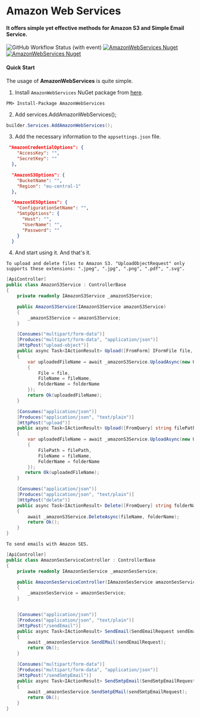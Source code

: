 # Amazon Web Services
#### It offers simple yet effective methods for Amazon S3 and Simple Email Service.

![GitHub Workflow Status (with event)](https://img.shields.io/github/actions/workflow/status/byerlikaya/AmazonWebServices/dotnet.yml)
[![AmazonWebServices Nuget](https://img.shields.io/nuget/v/AmazonWebServices)](https://www.nuget.org/packages/AmazonWebServices)
[![AmazonWebServices Nuget](https://img.shields.io/nuget/dt/AmazonWebServices)](https://www.nuget.org/packages/AmazonWebServices)

#### Quick Start
The usage of **AmazonWebServices** is quite simple.

1. Install `AmazonWebServices` NuGet package from [here](https://www.nuget.org/packages/AmazonWebServices/).

````
PM> Install-Package AmazonWebServices
````

2. Add services.AddAmazonWebServices();

```csharp
builder.Services.AddAmazonWebServices();
```

3. Add the necessary information to the `appsettings.json` file.

```json
 "AmazonCredentialOptions": {
    "AccessKey": "",
    "SecretKey": ""
  },

  "AmazonS3Options": {
    "BucketName": "",
    "Region": "eu-central-1"
  },

  "AmazonSESOptions": {
    "ConfigurationSetName": "",
    "SmtpOptions": {
      "Host": "",
      "UserName": "",
      "Password": ""
    }
  }
```

4. And start using it. And that's it.

`To upload and delete files to Amazon S3. "UploadObjectRequest" only supports these extensions: ".jpeg", ".jpg", ".png", ".pdf", ".svg".`

```csharp
[ApiController]
public class AmazonS3Service : ControllerBase
{
    private readonly IAmazonS3Service _amazonS3Service;

    public AmazonS3Service(IAmazonS3Service amazonS3Service)
    {
        _amazonS3Service = amazonS3Service;
    }

    [Consumes("multipart/form-data")]
    [Produces("multipart/form-data", "application/json")]
    [HttpPost("upload-object")]
    public async Task<IActionResult> Upload([FromForm] IFormFile file, [FromQuery] string folderName, [FromQuery] string fileName)
    {
        var uploadedFileName = await _amazonS3Service.UploadAsync(new UploadObjectRequest
        {
            File = file,
            FileName = fileName,
            FolderName = folderName
        });
        return Ok(uploadedFileName);
    }

    [Consumes("application/json")]
    [Produces("application/json", "text/plain")]
    [HttpPost("upload")]
    public async Task<IActionResult> Upload([FromQuery] string filePath, [FromQuery] string folderName, [FromQuery]  string fileName)
    {
        var uploadedFileName = await _amazonS3Service.UploadAsync(new UploadRequest
        {
            FilePath = filePath,
            FileName = fileName,
            FolderName = folderName
        });
       return Ok(uploadedFileName);
    }

    [Consumes("application/json")]
    [Produces("application/json", "text/plain")]
    [HttpPost("delete")]
    public async Task<IActionResult> Delete([FromQuery] string folderName, [FromQuery] string fileName)
    {
        await _amazonS3Service.DeleteAsync(fileName, folderName);
        return Ok();
    }
}
```

`To send emails with Amazon SES.`
  
```csharp
[ApiController]
public class AmazonSesServiceController : ControllerBase
{
    private readonly IAmazonSesService _amazonSesService;

    public AmazonSesServiceController(IAmazonSesService amazonSesService)
    {
        _amazonSesService = amazonSesService;
    }


    [Consumes("application/json")]
    [Produces("application/json", "text/plain")]
    [HttpPost("/sendEmail")]
    public async Task<IActionResult> SendEmail(SendEmailRequest sendEmailRequest)
    {
        await _amazonSesService.SendEMail(sendEmailRequest);
        return Ok();
    }

    [Consumes("multipart/form-data")]
    [Produces("multipart/form-data", "application/json")]
    [HttpPost("/sendSmtpEmail")]
    public async Task<IActionResult> SendSmtpEmail(SendSmtpEmailRequest sendSmtpEmailRequest)
    {
        await _amazonSesService.SendSmtpEMail(sendSmtpEmailRequest);
        return Ok();
    }
}
```

